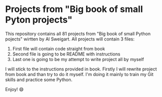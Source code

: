 # Projects from "Big book of small Pyton projects" 

This repository contains all 81 projects from "Big book of small Python pojects"
wirtten by Al Sweigart. All projects will contain 3 files:
1. First file will contain code straight from book
2. Second file is going to be README with instructions
3. Last one is going to be my attempt to write project all by myself

I will stick to the instructions provided in book. Firstly I will rewrite project from book and than try to do it myself. I'm doing it mainly to train my Git skills and practice some Python.

Enjoy! :smile: